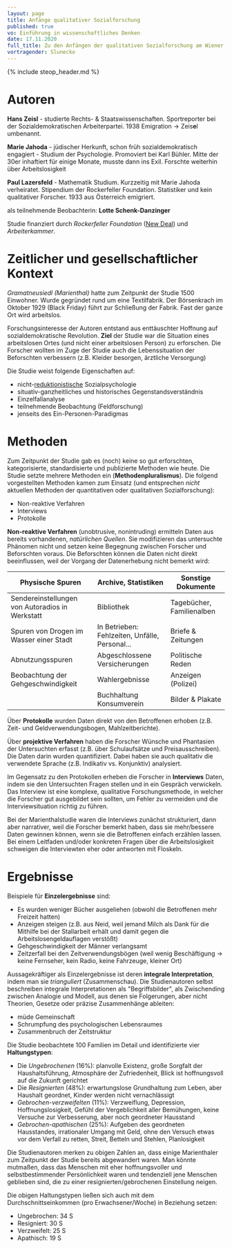 ```yaml
---
layout: page
title: Anfänge qualitativer Sozialforschung
published: true
vo: Einführung in wissenschaftliches Denken
date: 17.11.2020
full_title: Zu den Anfängen der qualitativen Sozialforschung am Wiener Institut für Psychologie
vortragender: Slunecko
---
```


{% include steop_header.md %}

# Autoren

**Hans Zeisl** - studierte Rechts- & Staatswissenschaften. Sportreporter bei der Sozialdemokratischen Arbeiterpartei. 1938 Emigration -> Zeis**e**l umbenannt.

**Marie Jahoda** - jüdischer Herkunft, schon früh sozialdemokratisch engagiert - Studium der Psychologie. Promoviert bei Karl Bühler. Mitte der 30er inhaftiert für einige Monate, musste dann ins Exil. Forschte weiterhin über Arbeitslosigkeit

**Paul Lazersfeld** - Mathematik Studium. Kurzzeitig mit Marie Jahoda verheiratet.  Stipendium der Rockerfeller Foundation. Statistiker und kein qualitativer Forscher. 1933 aus Österreich emigriert.

als teilnehmende Beobachterin: **Lotte Schenk-Danzinger**

Studie finanziert durch _Rockerfeller Foundation_ ([New Deal](https://de.wikipedia.org/wiki/New_Deal)) und _Arbeiterkammer_.

# Zeitlicher und gesellschaftlicher Kontext

_Gramatneusiedl (Marienthal)_ hatte zum Zeitpunkt der Studie 1500 Einwohner. Wurde gegründet rund um eine Textilfabrik. Der Börsenkrach im Oktober 1929 (Black Friday) führt zur Schließung der Fabrik. Fast der ganze Ort wird arbeitslos.

Forschungsinteresse der Autoren entstand aus enttäuschter Hoffnung auf sozialdemokratische Revolution. **Ziel** der Studie war die Situation eines arbeitslosen Ortes (und nicht einer arbeitslosen Person) zu erforschen. Die Forscher wollten im Zuge der Studie auch die Lebenssituation der Beforschten verbessern (z.B. Kleider besorgen, ärztliche Versorgung)

Die Studie weist folgende Eigenschaften auf:
* nicht-[reduktionistische](https://de.wikipedia.org/wiki/Reduktionismus) Sozialpsychologie
* situativ-ganzheitliches und historisches Gegenstandsverständnis
* Einzelfallanalyse
* teilnehmende Beobachtung (Feldforschung)
* jenseits des Ein-Personen-Paradigmas

# Methoden

Zum Zeitpunkt der Studie gab es (noch) keine so gut erforschten, kategorisierte, standardisierte und publizierte Methoden wie heute. Die Studie setzte mehrere Methoden ein (**Methodenpluralismus**). Die folgend vorgestellten Methoden kamen zum Einsatz (und entsprechen _nicht_ aktuellen Methoden der quantitativen oder qualitativen Sozialforschung):
* Non-reaktive Verfahren
* Interviews
* Protokolle

**Non-reaktive Verfahren** (unobtrusive, nonintruding) ermitteln Daten aus bereits vorhandenen, _natürlichen Quellen_. Sie modifizieren das untersuchte Phänomen nicht und setzen keine Begegnung zwischen Forscher und Beforschten voraus. Die Beforschten können die Daten nicht direkt beeinflussen, weil der Vorgang der Datenerhebung nicht bemerkt wird:

| Physische Spuren                                 | Archive, Statistiken                           | Sonstige Dokumente        |
| ----------------------------------------------- | ---------------------------------------------- | ------------------------- |
| Sendereinstellungen von Autoradios in Werkstatt | Bibliothek                                     | Tagebücher, Familienalben |
| Spuren von Drogen im Wasser einer Stadt         | In Betrieben: Fehlzeiten, Unfälle, Personal... | Briefe & Zeitungen        |
| Abnutzungsspuren                    | Abgeschlossene Versicherungen                  | Politische Reden          |
| Beobachtung der Gehgeschwindigkeit              | Wahlergebnisse                                 | Anzeigen (Polizei)                 |
|                                                 | Buchhaltung Konsumverein                       | Bilder & Plakate          |

Über **Protokolle** wurden Daten direkt von den Betroffenen erhoben (z.B. Zeit- und Geldverwendungsbogen, Mahlzeitberichte).

Über **projektive Verfahren** haben die Forscher Wünsche und Phantasien der Untersuchten erfasst (z.B. über Schulaufsätze und Preisausschreiben). Die Daten darin wurden quantifiziert. Dabei haben sie auch qualitativ die verwendete Sprache (z.B. Indikativ vs. Konjunktiv) analysiert.

Im Gegensatz zu den Protokollen erheben die Forscher in **Interviews** Daten, indem sie den Untersuchten Fragen stellen und in ein Gespräch verwickeln.
Das Interview ist eine komplexe, qualitative Forschungsmethode, in welcher die Forscher gut ausgebildet sein sollten, um Fehler zu vermeiden und die Interviewsituation richtig zu führen.

Bei der Marienthalstudie waren die Interviews zunächst strukturiert, dann aber narrativer, weil die Forscher bemerkt haben, dass sie mehr/bessere Daten gewinnen können, wenn sie die Betroffenen einfach erzählen lassen. Bei einem Leitfaden und/oder konkreten Fragen über die Arbeitslosigkeit schweigen die Interviewten eher oder antworten mit Floskeln.

# Ergebnisse

Beispiele für **Einzelergebnisse** sind:
* Es wurden weniger Bücher ausgeliehen (obwohl die Betroffenen mehr Freizeit hatten)
* Anzeigen steigen (z.B. aus Neid, weil jemand Milch als Dank für die Mithilfe bei der Stallarbeit erhält und damit gegen die Arbeitslosengeldauflagen verstößt)
* Gehgeschwindigkeit der Männer verlangsamt
* Zeitzerfall bei den Zeitverwendungsbögen (weil wenig Beschäftigung -> keine Fernseher, kein Radio, keine Fahrzeuge, kleiner Ort)

Aussagekräftiger als Einzelergebnisse ist deren **integrale Interpretation**, indem man sie _trianguliert_ (Zusammenschau). Die Studienautoren selbst beschreiben integrale Interpretationen als "Begriffsbilder", als Zwischending zwischen Analogie und Modell, aus denen sie Folgerungen, aber nicht Theorien, Gesetze oder präzise Zusammenhänge ableiten:
* müde Gemeinschaft
* Schrumpfung des psychologischen Lebensraumes
* Zusammenbruch der Zeitstruktur


Die Studie beobachtete 100 Familien im Detail und identifizierte vier **Haltungstypen**:
* Die _Ungebrochenen_ (16%): planvolle Existenz, große Sorgfalt der Haushaltsführung, Atmosphäre der Zufriedenheit, Blick ist hoffnungsvoll auf die Zukunft gerichtet
* Die _Resignierten_ (48%): erwartungslose Grundhaltung zum Leben, aber Haushalt geordnet, Kinder werden nicht vernachlässigt
* _Gebrochen-verzweifelten_ (11%): Verzweiflung, Depression, Hoffnungslosigkeit, Gefühl der Vergeblichkeit aller Bemühungen, keine Versuche zur Verbesserung, aber noch geordneter Hausstand
* _Gebrochen-apathischen_ (25%): Aufgeben des geordneten Hausstandes, irrationaler Umgang mit Geld, ohne den Versuch etwas vor dem Verfall zu retten, Streit, Betteln und Stehlen, Planlosigkeit

Die Studienautoren merken zu obigen Zahlen an, dass einige Marienthaler zum Zeitpunkt der Studie bereits abgewandert waren. Man könnte mutmaßen, dass das Menschen mit eher hoffnungsvoller und selbstbestimmender Persönlichkeit waren und tendenziell jene Menschen geblieben sind, die zu einer resignierten/gebrochenen Einstellung neigen.

Die obigen Haltungstypen ließen sich auch mit dem Durchschnittseinkommen (pro Erwachsener/Woche) in Beziehung setzen:
* Ungebrochen: 34 S
* Resigniert: 30 S
* Verzweifelt: 25 S
* Apathisch: 19 S

